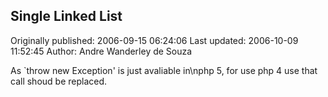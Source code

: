 ## Single Linked List

Originally published: 2006-09-15 06:24:06
Last updated: 2006-10-09 11:52:45
Author: Andre Wanderley de Souza

As `throw new Exception' is just avaliable in\nphp 5, for use php 4 use that call shoud be replaced.